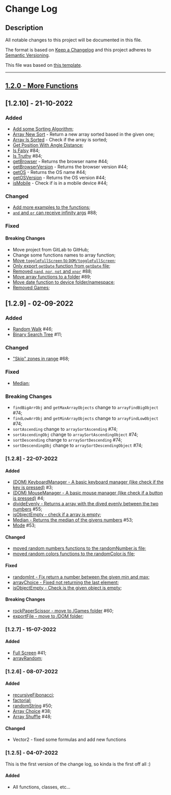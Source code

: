 # Change Log

## Description
All notable changes to this project will be documented in this file.
 
The format is based on [Keep a Changelog](http://keepachangelog.com/)
and this project adheres to [Semantic Versioning](http://semver.org/).

This file was based on [this template](https://gist.github.com/juampynr/4c18214a8eb554084e21d6e288a18a2c).

----
## [1.2.0 - More Functions](https://github.com/201flaviosilva-labs/javascript-utils/milestone/2)

## [1.2.10] - 21-10-2022
 
### Added
- [Add some Sorting Algorithm](https://github.com/201flaviosilva-labs/javascript-utils/commit/5d248aa08a3f4de28843aa5c788bfe9cc55f9fda);
- [Array New Sort](https://github.com/201flaviosilva-labs/javascript-utils/commit/9260d39f2d567705d09aa0ee2b69fec2a429b3c2) - Return a new array sorted based in the given one;
- [Array Is Sorted](https://github.com/201flaviosilva-labs/javascript-utils/commit/9260d39f2d567705d09aa0ee2b69fec2a429b3c2) - Check if the array is sorted;
- [Get Position With Angle Distance](https://github.com/201flaviosilva-labs/javascript-utils/commit/80b83a7f35508d9997fb95bf2b6af066b8b4e553);
- [Is Falsy](https://github.com/201flaviosilva-labs/javascript-utils/commit/25b13f2b7fc66c01e6709ac8adee2e57f79fc5fd) #84;
- [Is Truthy](https://github.com/201flaviosilva-labs/javascript-utils/commit/25b13f2b7fc66c01e6709ac8adee2e57f79fc5fd) #84;
- [getBrowser](https://github.com/201flaviosilva-labs/javascript-utils/commit/c81f718f9497adc9f69f057950f7594b12dfa52d) - Returns the browser name #44;
- [getBrowserVersion](https://github.com/201flaviosilva-labs/javascript-utils/commit/c81f718f9497adc9f69f057950f7594b12dfa52d) - Returns the browser version #44;
- [getOS](https://github.com/201flaviosilva-labs/javascript-utils/commit/c81f718f9497adc9f69f057950f7594b12dfa52d) - Returns the OS name #44;
- [getOSVersion](https://github.com/201flaviosilva-labs/javascript-utils/commit/c81f718f9497adc9f69f057950f7594b12dfa52d) - Returns the OS version #44;
- [isMobile](https://github.com/201flaviosilva-labs/javascript-utils/commit/c81f718f9497adc9f69f057950f7594b12dfa52d) - Check if is in a mobile device #44;

### Changed
- [Add more examples to the functions](https://github.com/201flaviosilva-labs/javascript-utils/commit/06c75f5b84da32b9af4521eab48afc3d4982a8aa);
- [`and` and `or` can receive infinity args](https://github.com/201flaviosilva-labs/javascript-utils/commit/2473d089c7a699650abfce108425ee0d479ce7e7) #88;
 
### Fixed

#### Breaking Changes
- Move project from GitLab to GitHub;
- Change some functions names to array function;
- [Move `toggleFullScreen` to `DOM/toggleFullScreen`](https://github.com/201flaviosilva-labs/javascript-utils/commit/2c0e9f8d293c68f36e9297b70c18321678e40921);
- [Only export `getDate` function from `getDate` file](https://github.com/201flaviosilva-labs/javascript-utils/commit/2c0e9f8d293c68f36e9297b70c18321678e40921);
- [Removed `nand`, `nor`, `not` and `xnor`](https://github.com/201flaviosilva-labs/javascript-utils/commit/2473d089c7a699650abfce108425ee0d479ce7e7) #88;
- [Move array functions to a folder](https://github.com/201flaviosilva-labs/javascript-utils/commit/237cbf42f22131dd83c5126107f21b32ce33e232) #89;
- [Move date function to device folder/namespace](https://github.com/201flaviosilva-labs/javascript-utils/commit/c81f718f9497adc9f69f057950f7594b12dfa52d);
- [Removed Games](https://github.com/201flaviosilva-labs/javascript-utils/commit/40367810b608d5271f2795df44ec4e7dea02fd29);


## [1.2.9] - 02-09-2022
 
### Added
- [Random Walk](https://github.com/201flaviosilva-labs/javascript-utils/commit/56eebcaac033c05401140c4418b54e9579fb8d38) #46;
- [Binary Search Tree](https://github.com/201flaviosilva-labs/javascript-utils/commit/b141db4e7a0089a7c99a9ca8a70f7a37f73d59ef) #11;

### Changed
- ["Skip" zones in range](https://github.com/201flaviosilva-labs/javascript-utils/commit/b0d7a1d585f194c093ba22f621ebf71a0d5ce793) #68;
 
### Fixed
- [Median](https://github.com/201flaviosilva-labs/javascript-utils/commit/bb9e8d4aba6f64cc6752b7f0853460c2edc03d74);

### Breaking Changes
 - `findBigArrObj` and `getMaxArrayObjects` change to `arrayFindBigObject` #74;
 - `findLowArrObj` and `getMinArrayObjects` change to `arrayFindLowObject` #74;
 - `sortAscending` change to `arraySortAscending` #74;
 - `sortAscendingObj` change to `arraySortAscendingObject` #74;
 - `sortDescending` change to `arraySortDescending` #74;
 - `sortDescendingObj` change to `arraySortDescendingObject` #74;

### [1.2.8] - 22-07-2022
 
#### Added
- [(DOM) KeyboardManager - A basic keyboard manager (like check if the key is pressed)](https://github.com/201flaviosilva-labs/javascript-utils/commit/985b59849d66b1d00b5e5660f66e1fb8c87eaad4) #3;
- [(DOM) MouseManager - A basic mouse manager (like check if a button is pressed)](https://github.com/201flaviosilva-labs/javascript-utils/commit/caa9e7bd9c1fe82280a0abf13b61b488ac792a60) #4;
- [divideEvenly - Returns a array with the dived evenly between the two numbers](https://github.com/201flaviosilva-labs/javascript-utils/commit/95da63534f0a346cc82041303ef991e2bb2d0973) #55;
- [isObjectEmpty - check if a array is empty](https://github.com/201flaviosilva-labs/javascript-utils/commit/6d5a1c55256c2663c5d3ece18c6bc360b5fd4b1d);
- [Median - Returns the median of the givens numbers](https://github.com/201flaviosilva-labs/javascript-utils/commit/fd8bd65ca24ac7696db29b1c76a25fbd69273a65) #53;
- [Mode](https://github.com/201flaviosilva-labs/javascript-utils/commit/fd8bd65ca24ac7696db29b1c76a25fbd69273a65) #53;

#### Changed
- [moved random numbers functions to the randomNumber.js file;](https://github.com/201flaviosilva-labs/javascript-utils/commit/b46c29d9c16641781f018746a0037afe0dcec83a)
- [moved random colors functions to the randomColor.js file](https://github.com/201flaviosilva-labs/javascript-utils/commit/b46c29d9c16641781f018746a0037afe0dcec83a);
 
#### Fixed
- [randomInt - Fix return a number between the given min and max;](https://github.com/201flaviosilva-labs/javascript-utils/commit/9e250dbcad6044a1e1b669a2d77bfd45df64060e)
- [arrayChoice - Fixed not returning the last element](https://github.com/201flaviosilva-labs/javascript-utils/commit/9e250dbcad6044a1e1b669a2d77bfd45df64060e);
- [isObjectEmpty - Check is the given object is empty](https://github.com/201flaviosilva-labs/javascript-utils/commit/6d5a1c55256c2663c5d3ece18c6bc360b5fd4b1d);

#### Breaking Changes
 - [rockPaperScissor - move to /Games folder](https://github.com/201flaviosilva-labs/javascript-utils/commit/29b31bdc1fd60790e071d0429b4790f9d5a9d082) #60;
 - [exportFile - move to /DOM folder](https://github.com/201flaviosilva-labs/javascript-utils/commit/fd8bd65ca24ac7696db29b1c76a25fbd69273a65);

### [1.2.7] - 15-07-2022
#### Added
 - [Full Screen](https://github.com/201flaviosilva-labs/javascript-utils/commit/cedd102ff36ffd712d0d20be30f21b9003253027) #41;
 - [arrayRandom](https://github.com/201flaviosilva-labs/javascript-utils/commit/cbdb864e76c5b7d8379352f3524a6a1d85f171fb);

### [1.2.6] - 08-07-2022
 
#### Added
- [recursiveFibonacci](https://github.com/201flaviosilva-labs/javascript-utils/commit/04dc0aaf31690f39e37f110ce8e6d9e0df56803c);
- [factorial](https://github.com/201flaviosilva-labs/javascript-utils/commit/0acd876787cbbeb546efede06458b75aace09421);
- [randomString](https://github.com/201flaviosilva-labs/javascript-utils/commit/100b27ae279d94af6f1f3c5c5df05321767fd3e5) #50;
- [Array Choice](https://github.com/201flaviosilva-labs/javascript-utils/commit/82b391a59c2ec709cbf42c4945d277263d858613) #38;
- [Array Shuffle](https://github.com/201flaviosilva-labs/javascript-utils/commit/1d9b11083ee4d4493c3d17cb71e514f389b04e0e) #48;
 
#### Changed
- Vector2 - fixed some formulas and add new functions
 
### [1.2.5] - 04-07-2022

This is the first version of the change log, so kinda is the first off all :)
 
#### Added
- All functions, classes, etc...
 